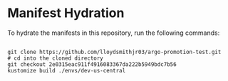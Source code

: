 
# Manifest Hydration

To hydrate the manifests in this repository, run the following commands:

```shell

git clone https://github.com/lloydsmithjr03/argo-promotion-test.git
# cd into the cloned directory
git checkout 2e0315eac911f4916083367da222b5949bdc7b56
kustomize build ./envs/dev-us-central
```
